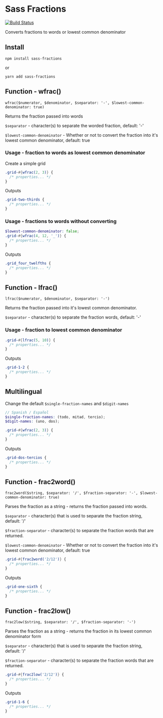 # Sass Fractions

[![Build Status](https://travis-ci.org/jackmcpickle/sass-fractions.svg?branch=master)](https://travis-ci.org/jackmcpickle/sass-fractions)

Converts fractions to words or lowest common denominator

## Install

`npm install sass-fractions`

or

`yarn add sass-fractions`

## Function - wfrac()

`wfrac($numerator, $denominator, $separator: '-', $lowest-common-denominator: true)`

Returns the fraction passed into words

`$separator` -  character(s) to separate the worded fraction, default: '-'

`$lowest-common-denominator` - Whether or not to convert the fraction into it's lowest common denominator, default: true

### Usage - fraction to words as lowest common denominator

Create a simple grid

```scss
.grid-#{wfrac(2, 3)} {
  /* properties... */
}
```
Outputs

```css
.grid-two-thirds {
  /* properties... */
}
```

### Usage - fractions to words without converting

```scss
$lowest-common-denominator: false;
.grid-#{wfrac(4, 12, '_')} {
  /* properties... */
}
```

Outputs

```css
.grid_four_twelfths {
  /* properties... */
}
```

## Function - lfrac()

`lfrac($numerator, $denominator, $separator: '-')`

Returns the fraction passed into it's lowest common denominator.

`$separator` -  character(s) to separate the fraction words, default: '-'


### Usage - fraction to lowest common denominator

```scss
.grid-#{lfrac(5, 10)} {
  /* properties... */
}
```

Outputs 

```css
.grid-1-2 {
  /* properties... */
}
```

## Multilingual

Change the default `$single-fraction-names` and `$digit-names`

```scss
// Spanish / Español
$single-fraction-names: (todo, mitad, tercio);
$digit-names: (uno, dos);

.grid-#{wfrac(2, 3)} {
  /* properties... */
}

```

Outputs

```css
.grid-dos-tercios {
  /* properties... */
}
```

## Function - frac2word()

`frac2word($string, $separator: '/', $fraction-separator: '-', $lowest-common-denominator: true)`

Parses the fraction as a string - returns the fraction passed into words.

`$separator` -  character(s) that is used to separate the fraction string, default: '/'

`$fraction-separator` - character(s) to separate the fraction words that are returned.

`$lowest-common-denominator` - Whether or not to convert the fraction into it's lowest common denominator, default: true

```scss
.grid-#{frac2word('2/12')} {
  /* properties... */
}
```

Outputs

```css
.grid-one-sixth {
  /* properties... */
}
```

## Function - frac2low()

`frac2low($string, $separator: '/', $fraction-separator: '-')`

Parses the fraction as a string - returns the fraction in its lowest common denominator form

`$separator` -  character(s) that is used to separate the fraction string, default: '/'

`$fraction-separator` - character(s) to separate the fraction words that are returned.

```scss
.grid-#{frac2low('2/12')} {
  /* properties... */
}
```

Outputs

```css
.grid-1-6 {
  /* properties... */
}
```
